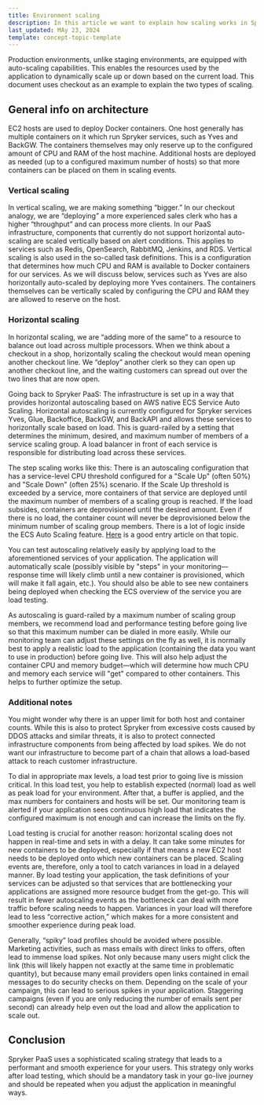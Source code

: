 ```yaml
---
title: Environment scaling
description: In this article we want to explain how scaling works in Spryker PaaS Production environments.
last_updated: MAy 23, 2024
template: concept-topic-template
---
```


Production environments, unlike staging environments, are equipped with auto-scaling capabilities. This enables the resources used by the application to dynamically scale up or down based on the current load. This document uses checkout as an example to explain the two types of scaling.

## General info on architecture

EC2 hosts are used to deploy Docker containers. One host generally has multiple containers on it which run Spryker services, such as Yves and BackGW. The containers themselves may only reserve up to the configured amount of CPU and RAM of the host machine. Additional hosts are deployed as needed (up to a configured maximum number of hosts) so that more containers can be placed on them in scaling events.

### Vertical scaling

In vertical scaling, we are making something “bigger.” In our checkout analogy, we are “deploying” a more experienced sales clerk who has a higher “throughput” and can process more clients. In our PaaS infrastructure, components that currently do not support horizontal auto-scaling are scaled vertically based on alert conditions. This applies to services such as Redis, OpenSearch, RabbitMQ, Jenkins, and RDS. Vertical scaling is also used in the so-called task definitions. This is a configuration that determines how much CPU and RAM is available to Docker containers for our services. As we will discuss below, services such as Yves are also horizontally auto-scaled by deploying more Yves containers. The containers themselves can be vertically scaled by configuring the CPU and RAM they are allowed to reserve on the host.

### Horizontal scaling

In horizontal scaling, we are “adding more of the same” to a resource to balance out load across multiple processors. When we think about a checkout in a shop, horizontally scaling the checkout would mean opening another checkout line. We “deploy” another clerk so they can open up another checkout line, and the waiting customers can spread out over the two lines that are now open.

Going back to Spryker PaaS: The infrastructure is set up in a way that provides horizontal autoscaling based on AWS native ECS Service Auto Scaling. Horizontal autoscaling is currently configured for Spryker services Yves, Glue, Backoffice, BackGW, and BackAPI and allows these services to horizontally scale based on load. This is guard-railed by a setting that determines the minimum, desired, and maximum number of members of a service scaling group. A load balancer in front of each service is responsible for distributing load across these services.

The step scaling works like this:
There is an autoscaling configuration that has a service-level CPU threshold configured for a "Scale Up" (often 50%) and "Scale Down" (often 25%) scenario. If the Scale Up threshold is exceeded by a service, more containers of that service are deployed until the maximum number of members of a scaling group is reached. If the load subsides, containers are deprovisioned until the desired amount. Even if there is no load, the container count will never be deprovisioned below the minimum number of scaling group members. There is a lot of logic inside the ECS Auto Scaling feature. [Here](https://docs.aws.amazon.com/AmazonECS/latest/developerguide/service-auto-scaling.html) is a good entry article on that topic.

You can test autoscaling relatively easily by applying load to the aforementioned services of your application. The application will automatically scale (possibly visible by "steps" in your monitoring—response time will likely climb until a new container is provisioned, which will make it fall again, etc.). You should also be able to see new containers being deployed when checking the ECS overview of the service you are load testing.

As autoscaling is guard-railed by a maximum number of scaling group members, we recommend load and performance testing before going live so that this maximum number can be dialed in more easily. While our monitoring team can adjust these settings on the fly as well, it is normally best to apply a realistic load to the application (containing the data you want to use in production) before going live. This will also help adjust the container CPU and memory budget—which will determine how much CPU and memory each service will "get" compared to other containers. This helps to further optimize the setup.

### Additional notes

You might wonder why there is an upper limit for both host and container counts. While this is also to protect Spryker from excessive costs caused by DDOS attacks and similar threats, it is also to protect connected infrastructure components from being affected by load spikes. We do not want our infrastructure to become part of a chain that allows a load-based attack to reach customer infrastructure.

To dial in appropriate max levels, a load test prior to going live is mission critical. In this load test, you help to establish expected (normal) load as well as peak load for your environment. After that, a buffer is applied, and the max numbers for containers and hosts will be set. Our monitoring team is alerted if your application sees continuous high load that indicates the configured maximum is not enough and can increase the limits on the fly.

Load testing is crucial for another reason: horizontal scaling does not happen in real-time and sets in with a delay. It can take some minutes for new containers to be deployed, especially if that means a new EC2 host needs to be deployed onto which new containers can be placed. Scaling events are, therefore, only a tool to catch variances in load in a delayed manner. By load testing your application, the task definitions of your services can be adjusted so that services that are bottlenecking your applications are assigned more resource budget from the get-go. This will result in fewer autoscaling events as the bottleneck can deal with more traffic before scaling needs to happen. Variances in your load will therefore lead to less “corrective action,” which makes for a more consistent and smoother experience during peak load.

Generally, “spiky” load profiles should be avoided where possible. Marketing activities, such as mass emails with direct links to offers, often lead to immense load spikes. Not only because many users might click the link (this will likely happen not exactly at the same time in problematic quantity), but because many email providers open links contained in email messages to do security checks on them. Depending on the scale of your campaign, this can lead to serious spikes in your application. Staggering campaigns (even if you are only reducing the number of emails sent per second) can already help even out the load and allow the application to scale out.

## Conclusion

Spryker PaaS uses a sophisticated scaling strategy that leads to a performant and smooth experience for your users. This strategy only works after load testing, which should be a mandatory task in your go-live journey and should be repeated when you adjust the application in meaningful ways.
